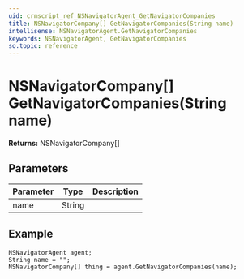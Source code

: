 ```yaml
---
uid: crmscript_ref_NSNavigatorAgent_GetNavigatorCompanies
title: NSNavigatorCompany[] GetNavigatorCompanies(String name)
intellisense: NSNavigatorAgent.GetNavigatorCompanies
keywords: NSNavigatorAgent, GetNavigatorCompanies
so.topic: reference
---
```


# NSNavigatorCompany[] GetNavigatorCompanies(String name)

**Returns:** NSNavigatorCompany[]

## Parameters

| Parameter | Type | Description |
|---|---|---|
| name | String | |

## Example

```crmscript
NSNavigatorAgent agent;
String name = "";
NSNavigatorCompany[] thing = agent.GetNavigatorCompanies(name);
```
